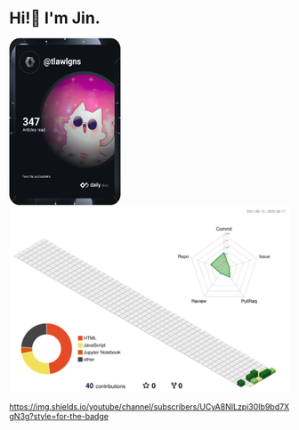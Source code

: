 # Hi!👋  I'm Jin.



<a href="https://app.daily.dev/tlawlgns"><img src="https://github.com/wlgnstla/wlgnstla/blob/main/devcard.svg"  height = "300" width="200" alt="Jin's Dev Card"/></a>
![](./profile-3d-contrib/profile-green-animate.svg)

https://img.shields.io/youtube/channel/subscribers/UCyA8NILzpi30Ib9bd7XgN3g?style=for-the-badge
